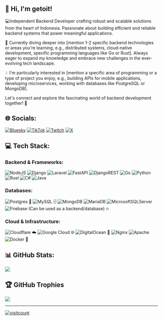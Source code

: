 ## 👋 Hi, I'm getoit!
💻Independent Backend Developer crafting robust and scalable solutions from the heart of Indonesia. Passionate about building efficient and reliable backend systems that power meaningful applications.

🌱 Currently diving deeper into [mention 1-2 specific backend technologies or areas you're learning, e.g., distributed systems, cloud-native development, specific programming languages like Go or Rust]. Always eager to expand my knowledge and embrace new challenges in the ever-evolving tech landscape.

💡 I'm particularly interested in [mention a specific area of programming or a type of project you enjoy, e.g., building APIs for mobile applications, developing microservices, working with databases like PostgreSQL or MongoDB].

Let's connect and explore the fascinating world of backend development together! 🚀

## 🌐 Socials:

[![Bluesky](https://img.shields.io/badge/bluesky-0285FF?style=for-the-badge&logo=bluesky&logoColor=%23FFFFFF)](https://bsky.app/profile/getoit.bsky.social)
[![TikTok](https://img.shields.io/badge/TikTok-%23000000.svg?logo=TikTok&logoColor=white)](https://tiktok.com/@getoits)
[![Twitch](https://img.shields.io/badge/Twitch-%239146FF.svg?logo=Twitch&logoColor=white)](https://twitch.tv/getoits)
[![X](https://img.shields.io/badge/X-black.svg?logo=X&logoColor=white)](https://x.com/getoit_)

## 💻 Tech Stack:

### Backend & Frameworks:
![NodeJS](https://img.shields.io/badge/node.js-6DA55F?style=for-the-badge&logo=node.js&logoColor=white)
![Django](https://img.shields.io/badge/django-%23092E20.svg?style=for-the-badge&logo=django&logoColor=white)
![Laravel](https://img.shields.io/badge/laravel-%23FF2D20.svg?style=for-the-badge&logo=laravel&logoColor=white)
![FastAPI](https://img.shields.io/badge/FastAPI-005571?style=for-the-badge&logo=fastapi)
![DjangoREST](https://img.shields.io/badge/DJANGO-REST-ff1709?style=for-the-badge&logo=django&logoColor=white&color=ff1709&labelColor=gray)
![Go](https://img.shields.io/badge/go-%2300ADD8.svg?style=for-the-badge&logo=go&logoColor=white)
![Python](https://img.shields.io/badge/python-3670A0?style=for-the-badge&logo=python&logoColor=ffdd54)
![Rust](https://img.shields.io/badge/rust-%23000000.svg?style=for-the-badge&logo=rust&logoColor=white)
![C#](https://img.shields.io/badge/c%23-%23239120.svg?style=for-the-badge&logo=csharp&logoColor=white)
![Java](https://img.shields.io/badge/java-%23ED8B00.svg?style=for-the-badge&logo=openjdk&logoColor=white)

### Databases:
![Postgres](https://img.shields.io/badge/postgres-%23316192.svg?style=for-the-badge&logo=postgresql&logoColor=white) 💾
![MySQL](https://img.shields.io/badge/mysql-4479A1.svg?style=for-the-badge&logo=mysql&logoColor=white) 🗄️
![MongoDB](https://img.shields.io/badge/MongoDB-%234ea94b.svg?style=for-the-badge&logo=mongodb&logoColor=white)
![MariaDB](https://img.shields.io/badge/MariaDB-003545?style=for-the-badge&logo=mariadb&logoColor=white)
![MicrosoftSQLServer](https://img.shields.io/badge/Microsoft%20SQL%20Server-CC2927?style=for-the-badge&logo=microsoft%20sql%20server&logoColor=white)
![Firebase](https://img.shields.io/badge/firebase-%23039BE5.svg?style=for-the-badge&logo=firebase) (Can be used as a backend/database) 🔥

### Cloud & Infrastructure:
![Cloudflare](https://img.shields.io/badge/Cloudflare-F38020?style=for-the-badge&logo=Cloudflare&logoColor=white) ☁️
![Google Cloud](https://img.shields.io/badge/GoogleCloud-%234285F4.svg?style=for-the-badge&logo=google-cloud&logoColor=white) 🌐
![DigitalOcean](https://img.shields.io/badge/DigitalOcean-%230167ff.svg?style=for-the-badge&logo=digitalOcean&logoColor=white) 🐳
![Nginx](https://img.shields.io/badge/nginx-%23009639.svg?style=for-the-badge&logo=nginx&logoColor=white)
![Apache](https://img.shields.io/badge/apache-%23D42029.svg?style=for-the-badge&logo=apache&logoColor=white)
![Docker](https://img.shields.io/badge/docker-%230db7ed.svg?style=for-the-badge&logo=docker&logoColor=white) 🐳

## 📊 GitHub Stats:

![](https://github-readme-stats.vercel.app/api/top-langs/?username=getoit&theme=dark&hide_border=false&include_all_commits=false&count_private=false&layout=compact)

## 🏆 GitHub Trophies

![](https://github-profile-trophy.vercel.app/?username=getoit&theme=radical&no-frame=false&no-bg=true&margin-w=4)

---

[![visitcount](https://visitcount.itsvg.in/api?id=getoit&icon=0&color=0)](https://visitcount.itsvg.in)
